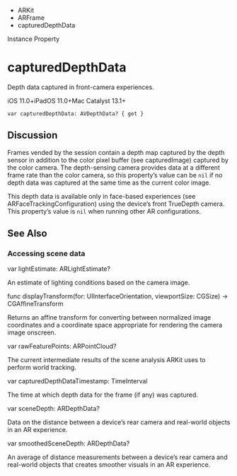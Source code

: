 

- ARKit
- ARFrame
-  capturedDepthData 

Instance Property

# capturedDepthData

Depth data captured in front-camera experiences.

iOS 11.0+iPadOS 11.0+Mac Catalyst 13.1+

``` source
var capturedDepthData: AVDepthData? { get }
```

## Discussion

Frames vended by the session contain a depth map captured by the depth sensor in addition to the color pixel buffer (see capturedImage) captured by the color camera. The depth-sensing camera provides data at a different frame rate than the color camera, so this property’s value can be `nil` if no depth data was captured at the same time as the current color image.

This depth data is available only in face-based experiences (see ARFaceTrackingConfiguration) using the device’s front TrueDepth camera. This property’s value is `nil` when running other AR configurations.

## See Also

### Accessing scene data

var lightEstimate: ARLightEstimate?

An estimate of lighting conditions based on the camera image.

func displayTransform(for: UIInterfaceOrientation, viewportSize: CGSize) -> CGAffineTransform

Returns an affine transform for converting between normalized image coordinates and a coordinate space appropriate for rendering the camera image onscreen.

var rawFeaturePoints: ARPointCloud?

The current intermediate results of the scene analysis ARKit uses to perform world tracking.

var capturedDepthDataTimestamp: TimeInterval

The time at which depth data for the frame (if any) was captured.

var sceneDepth: ARDepthData?

Data on the distance between a device’s rear camera and real-world objects in an AR experience.

var smoothedSceneDepth: ARDepthData?

An average of distance measurements between a device’s rear camera and real-world objects that creates smoother visuals in an AR experience.

